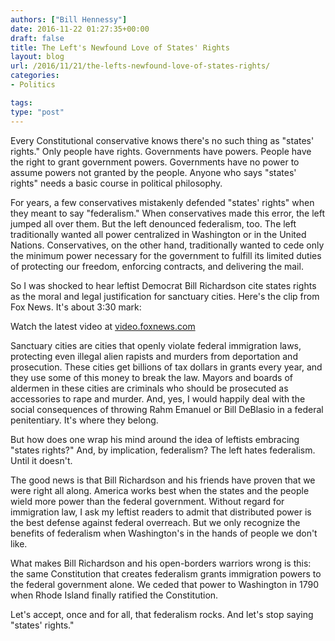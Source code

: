 ```yaml
---
authors: ["Bill Hennessy"]
date: 2016-11-22 01:27:35+00:00
draft: false
title: The Left's Newfound Love of States' Rights
layout: blog
url: /2016/11/21/the-lefts-newfound-love-of-states-rights/
categories:
- Politics

tags:
type: "post"
---
```


Every Constitutional conservative knows there's no such thing as "states' rights."  Only people have rights. Governments have powers. People have the right to grant government powers. Governments have no power to assume powers not granted by the people. Anyone who says "states' rights" needs a basic course in political philosophy.

For years, a few conservatives mistakenly defended "states' rights" when they meant to say "federalism." When conservatives made this error, the left jumped all over them. But the left denounced federalism, too. The left traditionally wanted all power centralized in Washington or in the United Nations. Conservatives, on the other hand, traditionally wanted to cede only the minimum power necessary for the government to fulfill its limited duties of protecting our freedom, enforcing contracts, and delivering the mail.

So I was shocked to hear leftist Democrat Bill Richardson cite states rights as the moral and legal justification for sanctuary cities. Here's the clip from Fox News. It's about 3:30 mark:

Watch the latest video at <a href="https://video.foxnews.com">video.foxnews.com</a>

Sanctuary cities are cities that openly violate federal immigration laws, protecting even illegal alien rapists and murders from deportation and prosecution. These cities get billions of tax dollars in grants every year, and they use some of this money to break the law. Mayors and boards of aldermen in these cities are criminals who should be prosecuted as accessories to rape and murder. And, yes, I would happily deal with the social consequences of throwing Rahm Emanuel or Bill DeBlasio in a federal penitentiary.  It's where they belong.

But how does one wrap his mind around the idea of leftists embracing "states rights?" And, by implication, federalism? The left hates federalism. Until it doesn't.

The good news is that Bill Richardson and his friends have proven that we were right all along. America works best when the states and the people wield more power than the federal government. Without regard for immigration law, I ask my leftist readers to admit that distributed power is the best defense against federal overreach. But we only recognize the benefits of federalism when Washington's in the hands of people we don't like.

What makes Bill Richardson and his open-borders warriors wrong is this: the same Constitution that creates federalism grants immigration powers to the federal government alone. We ceded that power to Washington in 1790 when Rhode Island finally ratified the Constitution.

Let's accept, once and for all, that federalism rocks. And let's stop saying "states' rights."
